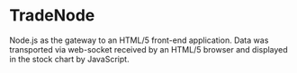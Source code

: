 # TradeNode
Node.js as the gateway to an HTML/5 front-end application. Data was transported via web-socket received by an HTML/5 browser and displayed in the stock chart by JavaScript.

